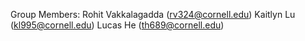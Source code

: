 Group Members: 
Rohit Vakkalagadda (rv324@cornell.edu)
Kaitlyn Lu (kl995@cornell.edu)
Lucas He (th689@cornell.edu)

